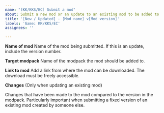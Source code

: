 ```yaml
---
name: "[KK/KKS/EC] Submit a mod"
about: Submit a new mod or an update to an existing mod to be added to the modpack
title: '[New / Updated] - [Mod name] v[Mod version]'
labels: 'Game: KK/KKS/EC'
assignees: ''

---
```


**Name of mod**
Name of the mod being submitted. If this is an update, include the version number.

**Target modpack**
Name of the modpack the mod should be added to.

**Link to mod**
Add a link from where the mod can be downloaded. The download must be freely accessible.

**Changes**
(Only when updating an existing mod)

Changes that have been made to the mod compared to the version in the modpack. Particularly important when submitting a fixed version of an existing mod created by someone else.
